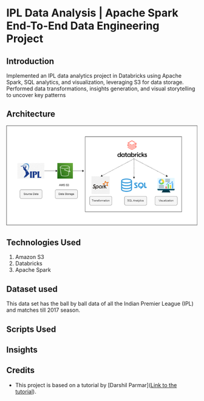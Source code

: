 # IPL Data Analysis | Apache Spark End-To-End Data Engineering Project

## Introduction
Implemented an IPL data analytics project in Databricks using Apache Spark, SQL analytics, and visualization, leveraging S3 for data storage. Performed data transformations, insights generation, and visual storytelling to uncover key patterns

## Architecture
![IPL Data analysis architecture diagram.png](https://github.com/bhargavi-panchal/ipl-data-analysis/blob/main/IPL%20Data%20analysis%20architecture%20diagram.png)

## Technologies Used
1. Amazon S3
2. Databricks
3. Apache Spark

## Dataset used
This data set has the ball by ball data of all the Indian Premier League (IPL) and matches till 2017 season. 

## Scripts Used


## Insights


## Credits
- This project is based on a tutorial by [Darshil Parmar]([Link to the tutorial](https://www.youtube.com/watch?v=0iNJPKheQqM&t=4224s)).

